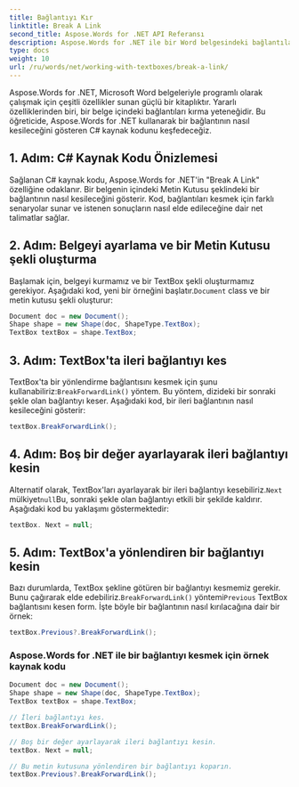 ```yaml
---
title: Bağlantıyı Kır
linktitle: Break A Link
second_title: Aspose.Words for .NET API Referansı
description: Aspose.Words for .NET ile bir Word belgesindeki bağlantıların nasıl kesileceğini öğrenin.
type: docs
weight: 10
url: /ru/words/net/working-with-textboxes/break-a-link/
---
```


Aspose.Words for .NET, Microsoft Word belgeleriyle programlı olarak çalışmak için çeşitli özellikler sunan güçlü bir kitaplıktır. Yararlı özelliklerinden biri, bir belge içindeki bağlantıları kırma yeteneğidir. Bu öğreticide, Aspose.Words for .NET kullanarak bir bağlantının nasıl kesileceğini gösteren C# kaynak kodunu keşfedeceğiz.

## 1. Adım: C# Kaynak Kodu Önizlemesi

Sağlanan C# kaynak kodu, Aspose.Words for .NET'in "Break A Link" özelliğine odaklanır. Bir belgenin içindeki Metin Kutusu şeklindeki bir bağlantının nasıl kesileceğini gösterir. Kod, bağlantıları kesmek için farklı senaryolar sunar ve istenen sonuçların nasıl elde edileceğine dair net talimatlar sağlar.

## 2. Adım: Belgeyi ayarlama ve bir Metin Kutusu şekli oluşturma

 Başlamak için, belgeyi kurmamız ve bir TextBox şekli oluşturmamız gerekiyor. Aşağıdaki kod, yeni bir örneğini başlatır.`Document` class ve bir metin kutusu şekli oluşturur:

```csharp
Document doc = new Document();
Shape shape = new Shape(doc, ShapeType.TextBox);
TextBox textBox = shape.TextBox;
```

## 3. Adım: TextBox'ta ileri bağlantıyı kes

 TextBox'ta bir yönlendirme bağlantısını kesmek için şunu kullanabiliriz:`BreakForwardLink()` yöntem. Bu yöntem, dizideki bir sonraki şekle olan bağlantıyı keser. Aşağıdaki kod, bir ileri bağlantının nasıl kesileceğini gösterir:

```csharp
textBox.BreakForwardLink();
```

## 4. Adım: Boş bir değer ayarlayarak ileri bağlantıyı kesin

 Alternatif olarak, TextBox'ları ayarlayarak bir ileri bağlantıyı kesebiliriz.`Next` mülkiyet`null`Bu, sonraki şekle olan bağlantıyı etkili bir şekilde kaldırır. Aşağıdaki kod bu yaklaşımı göstermektedir:

```csharp
textBox. Next = null;
```

## 5. Adım: TextBox'a yönlendiren bir bağlantıyı kesin

 Bazı durumlarda, TextBox şekline götüren bir bağlantıyı kesmemiz gerekir. Bunu çağırarak elde edebiliriz.`BreakForwardLink()` yöntemi`Previous` TextBox bağlantısını kesen form. İşte böyle bir bağlantının nasıl kırılacağına dair bir örnek:

```csharp
textBox.Previous?.BreakForwardLink();
```

### Aspose.Words for .NET ile bir bağlantıyı kesmek için örnek kaynak kodu

```csharp
Document doc = new Document();
Shape shape = new Shape(doc, ShapeType.TextBox);
TextBox textBox = shape.TextBox;

// İleri bağlantıyı kes.
textBox.BreakForwardLink();

// Boş bir değer ayarlayarak ileri bağlantıyı kesin.
textBox. Next = null;

// Bu metin kutusuna yönlendiren bir bağlantıyı koparın.
textBox.Previous?.BreakForwardLink();
```


